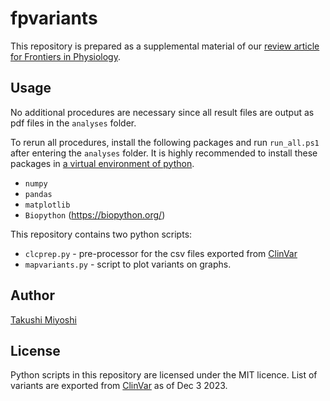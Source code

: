 # fpvariants

This repository is prepared as a supplemental material of our [review article for Frontiers in Physiology](https://www.frontiersin.org/journals/physiology).

## Usage
No additional procedures are necessary since all result files are output as pdf files in the `analyses` folder.

To rerun all procedures, install the following packages and run `run_all.ps1` after entering the `analyses` folder. It is highly recommended to install these packages in [a virtual environment of python](https://docs.python.org/3/library/venv.html).
* `numpy`
* `pandas`
* `matplotlib`
* `Biopython` (https://biopython.org/)

This repository contains two python scripts:
* `clcprep.py` - pre-processor for the csv files exported from [ClinVar](https://www.ncbi.nlm.nih.gov/clinvar/)
* `mapvariants.py` - script to plot variants on graphs.

## Author
[Takushi Miyoshi](https://github.com/takushim)

## License
Python scripts in this repository are licensed under the MIT licence. List of variants are exported from [ClinVar](https://www.ncbi.nlm.nih.gov/clinvar/) as of Dec 3 2023.

